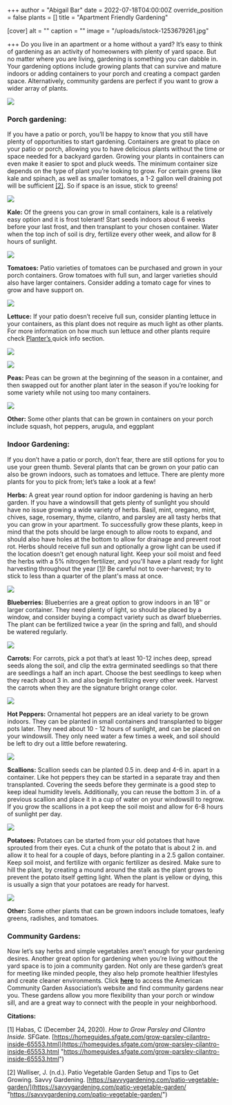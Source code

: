 +++
author = "Abigail Bar"
date = 2022-07-18T04:00:00Z
override_position = false
plants = []
title = "Apartment Friendly Gardening"

[cover]
alt = ""
caption = ""
image = "/uploads/istock-1253679261.jpg"

+++
Do you live in an apartment or a home without a yard? It’s easy to think of gardening as an activity of homeowners with plenty of yard space. But no matter where you are living, gardening is something you can dabble in. Your gardening options include growing plants that can survive and mature indoors or adding containers to your porch and creating a compact garden space. Alternatively, community gardens are perfect if you want to grow a wider array of plants.

![](/uploads/chivesblog3.jpg)

### Porch gardening:

If you have a patio or porch, you’ll be happy to know that you still have plenty of opportunities to start gardening. Containers are great to place on your patio or porch, allowing you to have delicious plants without the time or space needed for a backyard garden. Growing your plants in containers can even make it easier to spot and pluck weeds. The minimum container size depends on the type of plant you’re looking to grow. For certain greens like kale and spinach, as well as smaller tomatoes, a 1-2 gallon well draining pot will be sufficient [\[2\]](https://savvygardening.com/patio-vegetable-garden/). So if space is an issue, stick to greens!

![](/uploads/watercanblog3.jpg)

**Kale:** Of the greens you can grow in small containers, kale is a relatively easy option and it is frost tolerant! Start seeds indoors about 6 weeks before your last frost, and then transplant to your chosen container. Water when the top inch of soil is dry, fertilize every other week, and allow for 8 hours of sunlight.

![](/uploads/kaleblog3.jpg)

**Tomatoes:** Patio varieties of tomatoes can be purchased and grown in your porch containers. Grow tomatoes with full sun, and larger varieties should also have larger containers. Consider adding a tomato cage for vines to grow and have support on.

![](/uploads/tomatoblog3.jpg)

**Lettuce:** If your patio doesn’t receive full sun, consider planting lettuce in your containers, as this plant does not require as much light as other plants. For more information on how much sun lettuce and other plants require check [Planter’s ](https://planter.garden/)quick info section.

![](/uploads/lettuceblog3.jpg)

![](/uploads/sunblog3.png)

**Peas:** Peas can be grown at the beginning of the season in a container, and then swapped out for another plant later in the season if you’re looking for some variety while not using too many containers.

![](/uploads/snappeablog3.jpg)

**Other:** Some other plants that can be grown in containers on your porch include squash, hot peppers, arugula, and eggplant

### Indoor Gardening:

If you don’t have a patio or porch, don’t fear, there are still options for you to use your green thumb. Several plants that can be grown on your patio can also be grown indoors, such as tomatoes and lettuce. There are plenty more plants for you to pick from; let’s take a look at a few!

**Herbs:** A great year round option for indoor gardening is having an herb garden. If you have a windowsill that gets plenty of sunlight you should have no issue growing a wide variety of herbs. Basil, mint, oregano, mint, chives, sage, rosemary, thyme, cilantro, and parsley are all tasty herbs that you can grow in your apartment. To successfully grow these plants, keep in mind that the pots should be large enough to allow roots to expand, and should also have holes at the bottom to allow for drainage and prevent root rot. Herbs should receive full sun and optionally a grow light can be used if the location doesn’t get enough natural light. Keep your soil moist and feed the herbs with a 5% nitrogen fertilizer, and you'll have a plant ready for light harvesting throughout the year [\[1\]](https://homeguides.sfgate.com/grow-parsley-cilantro-inside-65553.html)! Be careful not to over-harvest; try to stick to less than a quarter of the plant's mass at once.

![](/uploads/basilblog3.jpg)

**Blueberries:** Blueberries are a great option to grow indoors in an 18’’ or larger container. They need plenty of light, so should be placed by a window, and consider buying a compact variety such as dwarf blueberries. The plant can be fertilized twice a year (in the spring and fall), and should be watered regularly.

![](/uploads/blueberryblog3.jpg)

**Carrots:** For carrots, pick a pot that’s at least 10-12 inches deep, spread seeds along the soil, and clip the extra germinated seedlings so that there are seedlings a half an inch apart. Choose the best seedlings to keep when they reach about 3 in. and also begin fertilizing every other week. Harvest the carrots when they are the signature bright orange color.

![](/uploads/carrotblog3.jpg)

**Hot Peppers:** Ornamental hot peppers are an ideal variety to be grown indoors. They can be planted in small containers and transplanted to bigger pots later. They need about 10 - 12 hours of sunlight, and can be placed on your windowsill. They only need water a few times a week, and soil should be left to dry out a little before rewatering.

![](/uploads/hotpepperblog3.jpg)

**Scallions:** Scallion seeds can be planted 0.5 in. deep and 4-6 in. apart in a container. Like hot peppers they can be started in a separate tray and then transplanted. Covering the seeds before they germinate is a good step to keep ideal humidity levels. Additionally, you can reuse the bottom 3 in. of a previous scallion and place it in a cup of water on your windowsill to regrow. If you grow the scallions in a pot keep the soil moist and allow for 6-8 hours of sunlight per day.

![](/uploads/greenonionblog3.jpg)

**Potatoes:** Potatoes can be started from your old potatoes that have sprouted from their eyes. Cut a chunk of the potato that is about 2 in. and allow it to heal for a couple of days, before planting in a 2.5 gallon container. Keep soil moist, and fertilize with organic fertilizer as desired. Make sure to hill the plant, by creating a mound around the stalk as the plant grows to prevent the potato itself getting light. When the plant is yellow or dying, this is usually a sign that your potatoes are ready for harvest.

![](/uploads/potatoblog3.jpg)

**Other:** Some other plants that can be grown indoors include tomatoes, leafy greens, radishes, and tomatoes.

### Community Gardens:

Now let’s say herbs and simple vegetables aren’t enough for your gardening desires. Another great option for gardening when you’re living without the yard space is to join a community garden. Not only are these garden’s great for meeting like minded people, they also help promote healthier lifestyles and create cleaner environments. Click [**here**](https://www.communitygarden.org/garden) to access the American Community Garden Association’s website and find community gardens near you. These gardens allow you more flexibility than your porch or window sill, and are a great way to connect with the people in your neighborhood.

**Citations:**

\[1\] Habas, C (December 24, 2020). _How to Grow Parsley and Cilantro Inside._ SFGate. [https://homeguides.sfgate.com/grow-parsley-cilantro-inside-65553.html](https://homeguides.sfgate.com/grow-parsley-cilantro-inside-65553.html "https://homeguides.sfgate.com/grow-parsley-cilantro-inside-65553.html")

\[2\] Walliser, J. (n.d.). Patio Vegetable Garden Setup and Tips to Get Growing. Savvy Gardening. [https://savvygardening.com/patio-vegetable-garden/](https://savvygardening.com/patio-vegetable-garden/ "https://savvygardening.com/patio-vegetable-garden/")